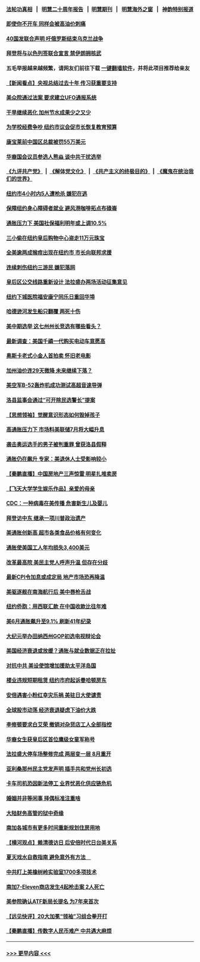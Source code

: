 #### [法轮功真相](https://github.com/gfw-breaker/truth/blob/master/README.md?t=0) &nbsp;&nbsp;|&nbsp;&nbsp; [明慧二十周年报告](https://github.com/gfw-breaker/mh-reports/blob/master/README.md?t=0) &nbsp;&nbsp;|&nbsp;&nbsp;[明慧期刊](https://github.com/gfw-breaker/mh-qikan) &nbsp;&nbsp;|&nbsp;&nbsp; [明慧海外之窗](https://github.com/gfw-breaker/mh-news/blob/master/README.md?t=0) &nbsp;&nbsp;|&nbsp;&nbsp; [神韵特别报道](https://github.com/gfw-breaker/mh-news/blob/master/shenyun.md?t=0)
#### [即使你不开车 同样会被高油价刺痛](../pages/nsc412/n13780154.md?t=07142351) 
#### [40国发联合声明 吁俄罗斯结束乌克兰战争](../pages/nsc412/n13780728.md?t=07142351) 
#### [拜登将与以色列签联合宣言 禁伊朗拥核武](../pages/nsc412/n13780664.md?t=07142351) 
#### 五毛举报越来越频繁，请网友们前往下载 [一键翻墙软件](https://github.com/gfw-breaker/ssr-accounts)，并将此项目推荐给亲友
#### [【新闻看点】央视总结过去十年 传习获重要支持](../pages/nsc412/n13780328.md?t=07142351) 
#### [美众院通过法案 要求建立UFO通报系统](../pages/nsc412/n13780604.md?t=07142351) 
#### [干旱继续恶化 加州节水成果少之又少](../pages/nsc412/n13780486.md?t=07142351) 
#### [为学校经费争吵 纽约市议会促市长恢复教育预算](../pages/nsc412/n13780493.md?t=07142351) 
#### [康宝莱前中国区总裁被罚55万美元](../pages/nsc412/n13780527.md?t=07142351) 
#### [华裔国会议员参选人熊焱 谈中共干扰选举](../pages/nsc412/n13780487.md?t=07142351) 
#### [《九评共产党》](https://github.com/begood0513/9ping.md/blob/master/README.md) &nbsp;|&nbsp; [《解体党文化》](../../../../jtdwh.md/blob/master/README.md)  &nbsp;|&nbsp; [《共产主义的终极目的》](../../../../gczydzjmd.md/blob/master/README.md) &nbsp;|&nbsp; [《魔鬼在统治我们的世界》](../../../../mgztzwmdsj.md/blob/master/README.md) 
#### [纽约市4小时内5人遭枪杀 嫌犯在逃](../pages/nsc412/n13780500.md?t=07142351) 
#### [保障纽约身心障碍者就业 避风港咖啡拓点布碌崙](../pages/nsc412/n13780511.md?t=07142351) 
#### [通胀压力下 美国社保福利明年或上调10.5%](../pages/nsc412/n13780399.md?t=07142351) 
#### [三小偷在纽约皇后购物中心盗走11万元珠宝](../pages/nsc412/n13780502.md?t=07142351) 
#### [全美逾两成猴痘出现在纽约市 市长向联邦求援](../pages/nsc412/n13780505.md?t=07142351) 
#### [连续刺伤纽约三游民 嫌犯落网](../pages/nsc412/n13780496.md?t=07142351) 
#### [皇后区公交线路重新设计 法拉盛办两场活动征集意见](../pages/nsc412/n13780507.md?t=07142351) 
#### [纽约下城医院福安康宁同乐日重回华埠](../pages/nsc412/n13780509.md?t=07142351) 
#### [哈德逊河发生船只翻覆 两死十伤](../pages/nsc412/n13780515.md?t=07142351) 
#### [美中期选举 这七州州长竞选有哪些看头？](../pages/nsc412/n13780299.md?t=07142351) 
#### [最新调查：美国千禧一代购买电动车意愿高](../pages/nsc412/n13780476.md?t=07142351) 
#### [奥斯卡老式小金人首拍卖 怀旧老电影](../pages/nsc412/n13780464.md?t=07142351) 
#### [加州油价连29天微降 未来继续下落？](../pages/nsc412/n13780462.md?t=07142351) 
#### [美空军B-52轰炸机成功测试高超音速导弹](../pages/nsc412/n13780324.md?t=07142351) 
#### [洛县监事会通过“可开除民选警长”提案](../pages/nsc412/n13780409.md?t=07142351) 
#### [【思想领袖】觉醒意识形态如何毁掉孩子](../pages/nsc412/n13766746.md?t=07142351) 
#### [高通胀压力下 市场料美联储7月将大幅升息](../pages/nsc412/n13780353.md?t=07142351) 
#### [袭击奥运选手的男子被判重罪 曾获洛县假释](../pages/nsc412/n13780384.md?t=07142351) 
#### [通胀仍在飙升 专家：美退休人士受影响较小](../pages/nsc412/n13780350.md?t=07142351) 
#### [【秦鹏直播】中国房地产三声惊雷 明星扎堆卖房](../pages/nsc412/n13780329.md?t=07142351) 
#### [【飞天大学学生娱乐作品】亲爱的母亲](../pages/nsc412/n13780327.md?t=07142351) 
#### [CDC：一种病毒在美传播 危害新生儿及婴儿](../pages/nsc412/n13780322.md?t=07142351) 
#### [拜登访中东 继承一项川普政治遗产](../pages/nsc412/n13780326.md?t=07142351) 
#### [美通胀创新高 超市各类食品价格有何变化](../pages/nsc412/n13780310.md?t=07142351) 
#### [通胀使美国工人年均损失3,400美元](../pages/nsc412/n13780294.md?t=07142351) 
#### [改革最高院 美民主党人呼声升温 但存在分歧](../pages/nsc412/n13780173.md?t=07142351) 
#### [最新CPI令加息或成定局 地产市场恐再降温](../pages/nsc412/n13780289.md?t=07142351) 
#### [美驱逐舰在南海航行后 美中唇枪舌战](../pages/nsc412/n13780060.md?t=07142351) 
#### [纽约侨胞：用西联汇款 在中国收款比往年难](../pages/nsc412/n13779728.md?t=07142351) 
#### [美6月通胀飙升至9.1% 刷新41年纪录](../pages/nsc412/n13780070.md?t=07142351) 
#### [大纪元举办田纳西州GOP初选电视辩论会](../pages/nsc412/n13779464.md?t=07142351) 
#### [美国经济衰退或放缓？通胀与就业数据正在拉扯](../pages/nsc412/n13779872.md?t=07142351) 
#### [对抗中共 美设使馆增加援助太平洋岛国](../pages/nsc412/n13779696.md?t=07142351) 
#### [楼业违规短期租赁 纽约市府起诉曼哈顿房东](../pages/nsc412/n13779731.md?t=07142351) 
#### [安倍遇害小粉红幸灾乐祸 美驻日大使谴责](../pages/nsc412/n13779681.md?t=07142351) 
#### [全球股市动荡 经济衰退疑虑下油价大跌](../pages/nsc412/n13779534.md?t=07142351) 
#### [李修顿要求白艾荣 撤销对杂货店工人全部指控](../pages/nsc412/n13779700.md?t=07142351) 
#### [华裔女生获皇后区首位鹰级女童军称号](../pages/nsc412/n13779711.md?t=07142351) 
#### [法拉盛大停车场整修完成 两层变一层 8月重开](../pages/nsc412/n13779703.md?t=07142351) 
#### [亚利桑那州民主党发声明 插手共和党州长初选](../pages/nsc412/n13779521.md?t=07142351) 
#### [卡车司机恐因新法停工 业界忧恶化供应链危机](../pages/nsc412/n13779592.md?t=07142351) 
#### [婚姻并非等闲事 择偶标准注重啥](../pages/nsc412/n13779583.md?t=07142351) 
#### [大陆财务高管的狱中奇缘](../pages/nsc412/n13779497.md?t=07142351) 
#### [南加各城市有更多时间重新规划住房用地](../pages/nsc412/n13779575.md?t=07142351) 
#### [【横河观点】赖清德访日 后安倍时代日台美关系](../pages/nsc412/n13779502.md?t=07142351) 
#### [夏天戏水自救指南 避免意外有方法　](../pages/nsc412/n13779539.md?t=07142351) 
#### [中共盯上美橡树岭实验室1700多项技术](../pages/nsc412/n13779432.md?t=07142351) 
#### [南加7-Eleven商店发生4起枪击案 2人死亡](../pages/nsc412/n13779447.md?t=07142351) 
#### [美参院确认ATF新局长提名 为7年来首次](../pages/nsc412/n13779433.md?t=07142351) 
#### [【远见快评】20大加冕“领袖”习组合拳开打](../pages/nsc412/n13779419.md?t=07142351) 
#### [【秦鹏直播】传数字人民币难产 中共遇大麻烦](../pages/nsc412/n13779496.md?t=07142351) 

----
#### [ >>> 更早内容 <<< ](../indexes/nsc412-earlier.md)
